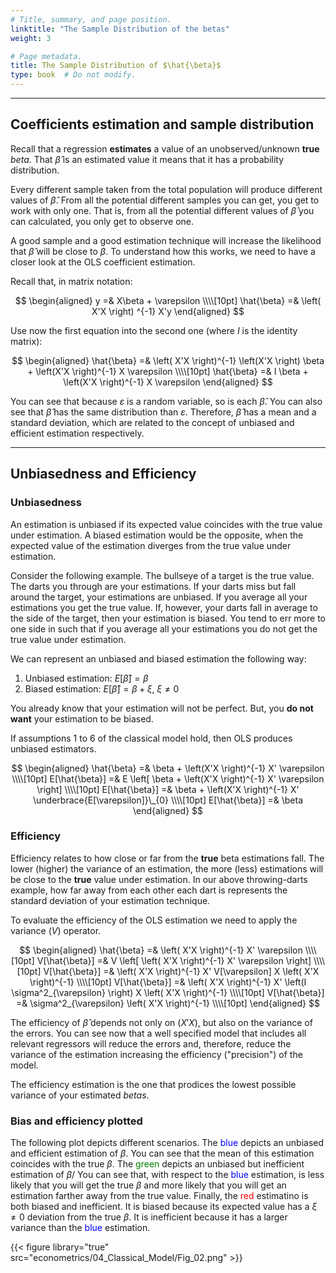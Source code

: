 ```yaml
---
# Title, summary, and page position.
linktitle: "The Sample Distribution of the betas"
weight: 3

# Page metadata.
title: The Sample Distribution of $\hat{\beta}$
type: book  # Do not modify.
---
```




---

## Coefficients estimation and sample distribution

Recall that a regression **estimates** a value of an unobserved/unknown **true** $beta$. That $\hat{\beta}$ is an estimated value it means that it has a probability distribution. 

Every different sample taken from the total population will produce different values of $\hat{\beta}$. From all the potential different samples you can get, you get to work with only one. That is, from all the potential different values of $\hat{\beta}$ you can calculated, you only get to observe one.

A good sample and a good estimation technique will increase the likelihood that $\hat{\beta}$ will be close to $\beta$. To understand how this works, we need to have a closer look at the OLS coefficient estimation.

Recall that, in matrix notation:

$$
\begin{aligned}
y =& X\beta + \varepsilon \\\\[10pt]
\hat{\beta} =& \left( X'X \right) ^{-1} X'y
\end{aligned}
$$

Use now the first equation into the second one (where $I$ is the identity matrix):

$$
\begin{aligned}
\hat{\beta} =& \left( X'X \right)^{-1} \left(X'X \right) \beta + \left(X'X \right)^{-1} X \varepsilon \\\\[10pt]
\hat{\beta} =& I \beta + \left(X'X \right)^{-1} X \varepsilon
\end{aligned}
$$

You can see that because $\varepsilon$ is a random variable, so is each $\hat{\beta}$. You can also see that $\hat{\beta}$ has the same distribution than $\varepsilon$. Therefore, $\hat{\beta}$ has a mean and a standard deviation, which are related to the concept of unbiased and efficient estimation respectively.

---

## Unbiasedness and Efficiency

### Unbiasedness

An estimation is unbiased if its expected value coincides with the true value under estimation. A biased estimation would be the opposite, when the expected value of the estimation diverges from the true value under estimation. 

Consider the following example. The bullseye of a target is the true value. The darts you through are your estimations. If your darts miss but fall around the target, your estimations are unbiased. If you average all your estimations you get the true value. If, however, your darts fall in average to the side of the target, then your estimation is biased. You tend to err more to one side in such that if you average all your estimations you do not get the true value under estimation. 

We can represent an unbiased and biased estimation the following way:

1. Unbiased estimation: $E[\hat{\beta}] = \beta$
2. Biased estimation: $E[\hat{\beta}] = \beta + \xi, \; \xi \neq 0$

You already know that your estimation will not be perfect. But, you **do not want** your estimation to be biased.

If assumptions 1 to 6 of the classical model hold, then OLS produces unbiased estimators.

$$
\begin{aligned}
\hat{\beta} =& \beta + \left(X'X \right)^{-1} X' \varepsilon \\\\[10pt]
E[\hat{\beta}] =& E \left[ \beta + \left(X'X \right)^{-1} X' \varepsilon \right] \\\\[10pt]
E[\hat{\beta}] =& \beta + \left(X'X \right)^{-1} X' \underbrace{E[\varepsilon]}\_{0} \\\\[10pt]
E[\hat{\beta}] =& \beta
\end{aligned}
$$

### Efficiency

Efficiency relates to how close or far from the **true** beta estimations fall. The lower (higher) the variance of an estimation, the more (less) estimations will be close to the **true** value under estimation. In our above throwing-darts example, how far away from each other each dart is represents the standard deviation of your estimation technique.

To evaluate the efficiency of the OLS estimation we need to apply the variance $(V)$ operator.

$$
\begin{aligned}
\hat{\beta} =& \left( X'X \right)^{-1} X' \varepsilon \\\\[10pt]
V[\hat{\beta}] =& V \left[ \left( X'X \right)^{-1} X' \varepsilon \right] \\\\[10pt]
V[\hat{\beta}] =& \left( X'X \right)^{-1} X' V[\varepsilon] X \left( X'X \right)^{-1} \\\\[10pt]
V[\hat{\beta}] =& \left( X'X \right)^{-1} X' \left(I \sigma^2_{\varepsilon} \right) X \left( X'X \right)^{-1} \\\\[10pt]
V[\hat{\beta}] =& \sigma^2_{\varepsilon} \left( X'X \right)^{-1} \\\\[10pt]
\end{aligned}
$$

The efficiency of $\hat{\beta}$ depends not only on $\left(X'X\right)$, but also on the variance of the errors. You can see now that a well specified model that includes all relevant regressors will reduce the errors and, therefore, reduce the variance of the estimation increasing the efficiency ("precision") of the model.

The efficiency estimation is the one that prodices the lowest possible variance of your estimated $betas$.

### Bias and efficiency plotted

The following plot depicts different scenarios. The <span style="color:blue">blue</span> depicts an unbiased and efficient estimation of $\beta$. You can see that the mean of this estimation coincides with the true $\beta$. The <span style="color:green">green</span> depicts an unbiased but inefficient estimation of $\beta$/ You can see that, with respect to the <span style="color:blue">blue</span> estimation, is less likely that you will get the true $\beta$ and more likely that you will get an estimation farther away from the true value. Finally, the <span style="color:red">red</span> estimatino is both biased and inefficient. It is biased because its expected value has a $\xi \neq 0$ deviation from the true $\beta$. It is inefficient because it has a larger variance than the <span style="color:blue">blue</span> estimation.

{{< figure library="true" src="econometrics/04_Classical_Model/Fig_02.png" >}}